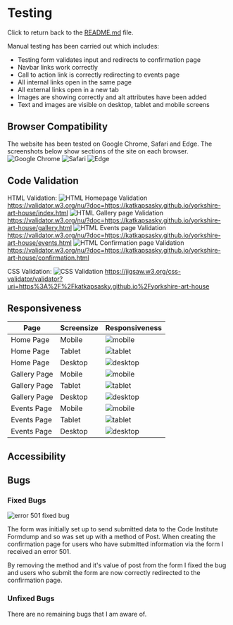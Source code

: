 # Testing

Click to return back to the [README.md](README.md) file. 

Manual testing has been carried out which includes:
- Testing form validates input and redirects to confirmation page
- Navbar links work correctly
- Call to action link is correctly redirecting to events page
- All internal links open in the same page
- All external links open in a new tab
- Images are showing correctly and alt attributes have been added
- Text and images are visible on desktop, tablet and mobile screens

## Browser Compatibility 

The website has been tested on Google Chrome, Safari and Edge. The screenshots below show sections of the site on each browser.
![Google Chrome](documentation/responsiveness/gallerypage-resp-tablet.png)
![Safari](documentation/responsiveness/homepage-resp-mobile.png)
![Edge](documentation/responsiveness/eventspage-resp-desktop-edge.png)

## Code Validation

HTML Validation:
![HTML Homepage Validation](documentation/codevalidation/html-homepage-validation.png)
https://validator.w3.org/nu/?doc=https://katkapsasky.github.io/yorkshire-art-house/index.html
![HTML Gallery page Validation](documentation/codevalidation/html-gallerypage-validation.png)
https://validator.w3.org/nu/?doc=https://katkapsasky.github.io/yorkshire-art-house/gallery.html
![HTML Events page Validation](documentation/codevalidation/html-eventspage-validation.png)
https://validator.w3.org/nu/?doc=https://katkapsasky.github.io/yorkshire-art-house/events.html
![HTML Confirmation page Validation](documentation/codevalidation/html-confirmationpage-validation.png)
https://validator.w3.org/nu/?doc=https://katkapsasky.github.io/yorkshire-art-house/confirmation.html

CSS Validation:
![CSS Validation](documentation/codevalidation/css-validation.png)
https://jigsaw.w3.org/css-validator/validator?uri=https%3A%2F%2Fkatkapsasky.github.io%2Fyorkshire-art-house

## Responsiveness

| Page | Screensize | Responsiveness |
| --- | --- | --- |
| Home Page | Mobile | ![mobile](documentation/responsiveness/homepage-resp-mobile.png) |
| Home Page | Tablet | ![tablet](documentation/responsiveness/homepage-resp-tablet.png) |
| Home Page | Desktop | ![desktop](documentation/responsiveness/homepage-resp-desktop.png) |
| Gallery Page | Mobile | ![mobile](documentation/responsiveness/gallerypage-resp-mobile.png) |
| Gallery Page | Tablet | ![tablet](documentation/responsiveness/gallerypage-resp-tablet.png) |
| Gallery Page | Desktop | ![desktop](documentation/responsiveness/gallerypage-resp-desktop.png) |
| Events Page | Mobile | ![mobile](documentation/responsiveness/eventspage-resp-mobile.png) |
| Events Page | Tablet | ![tablet](documentation/responsiveness/eventspage-resp-tablet.png) |
| Events Page | Desktop | ![desktop](documentation/responsiveness/eventspage-resp-desktop.png) |

## Accessibility

## Bugs

### Fixed Bugs

![error 501 fixed bug](documentation/bugs/error-501.png)

The form was initially set up to send submitted data to the Code Institute Formdump and so was set up with a method of Post. When creating the confirmation page for users who have submitted information via the form I received an error 501.

By removing the method and it's value of post from the form I fixed the bug and users who submit the form are now correctly redirected to the confirmation page.

### Unfixed Bugs

There are no remaining bugs that I am aware of.